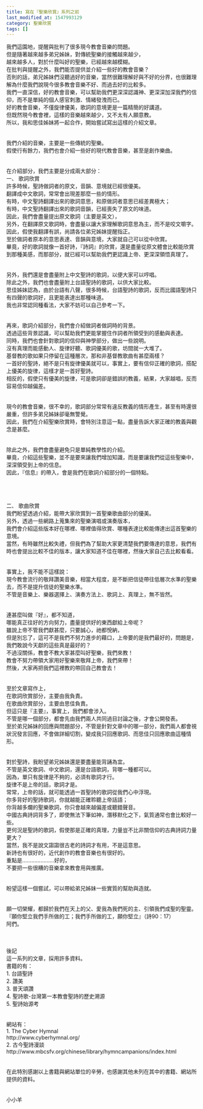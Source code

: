 ```yaml
---
title: 寫在『聖樂欣賞』系列之前
last_modified_at: 1547993129
category: 聖樂欣賞
tags: []
---
```


<p>我們這園地，提醒與批判了很多現今教會音樂的問題。<br/>但是隨著越來越多弟兄姊妹，對傳統聖樂的接觸越來越少，<br/>越來越多人，對於什麼叫好的聖樂，已經越來越模糊。<br/><!--more-->在批判與提醒之外，我們能否提供並介紹一些好的教會音樂？<br/>否則的話，弟兄姊妹們沒聽過好的音樂，當然很難理解好與不好的分界，也很難理解為什麼我們說現今很多教會音樂不好、而過去好的比較多。<br/>我們一直深信，好的教會音樂，可以幫助我們更深深認識神、更深深加深我們的信仰，而不是單純的個人感官刺激、情緒發洩而已。<br/>好的教會音樂，不僅旋律優美，歌詞的意境更是一篇精簡的好講道。<br/>但既然現今教會裡，這樣的音樂越來越少，又不太有人願意教。<br/>所以，我和思佳姊妹將一起合作，開始嘗試寫出這樣的介紹文章。<br/><br/><br/>我們介紹的音樂，主要是一些傳統的聖樂。<br/>假使行有餘力，我們也會介紹一些好的現代教會音樂，甚至是創作樂曲。<br/><br/><br/>在介紹部分，我們主要是分成兩大部分：<br/>一、	歌詞欣賞<br/>許多時候，聖詩做詞者的原文，音韻、意境就已經很優美。<br/>翻譯成中文歌詞，常常會出現差那麼一些的情形。<br/>有時，中文聖詩翻譯出來的歌詞意思，和原做詞者意思已經差異極大；<br/>有時，中文聖詩翻譯出來的歌詞音韻，已經喪失了原文的味道。<br/>因此，我們會盡量提出原文歌詞（主要是英文），<br/>另外，在翻譯原文歌詞時，會盡量以讓大家理解歌詞意思為主，而不是咬文嚼字。<br/>因此，假使我翻譯有誤，尚請各位弟兄姊妹提醒指正。<br/>至於做詞者原本的意思表達、音韻與意境，大家就自己可以從中欣賞。<br/>畢竟，好的歌詞就像一首好詩，『詩詞』的欣賞，還是盡量從原文體會比較能欣賞到那種美感，而那部分，就已經可以幫助我們更認識上帝、更深深領悟真理了。<br/><br/><br/>另外，我們還是會盡量附上中文聖詩的歌詞，以便大家可以哼唱。<br/>除此之外，我們也會盡量附上台語聖詩的歌詞，以供大家比較。<br/>思佳姊妹認為，由於台語有八聲，很多時候，台語聖詩的歌詞，反而比國語聖詩只有四聲的歌詞好，且更能表達出那種味道。<br/>我也非常認同種看法，大家不妨可以自己參考一下。<br/><br/><br/>再來，歌詞介紹部分，我們會介紹做詞者做詞時的背景。<br/>透過這些背景認識，可以幫助我們更能掌握住作詞者所領受到的感動與表達。<br/>同時，我們也會針對歌詞的信仰與神學部分，做出一些說明。<br/>沒有真理而能感動人、旋律好聽、歌詞優美的歌，坊間就一大堆了。<br/>基督教的歌如果只停留在這種層次，那和非基督教歌曲有甚麼兩樣？<br/>一首好的聖詩，絕不是只有旋律優美就可以，事實上，要有信仰正確的歌詞，搭配上優美的旋律，這樣才是一首好聖詩。<br/>相反的，假使只有優美的旋律，可是歌詞卻是錯誤的教義，結果，大家越唱，反而容易信仰越偏差。<br/><br/><br/>現今的教會音樂，很不幸的，歌詞部分常常有違反教義的情形產生，甚至有時還很嚴重，但許多弟兄姊妹卻毫無警覺。<br/>因此，我們在介紹聖樂欣賞時，會特別注意這一點，盡量告訴大家正確的教義與觀念是甚麼。<br/><br/><br/>除此之外，我們會盡量避免只是單純教學性的介紹。<br/>畢竟，介紹這些聖樂，並不是要來讓我們增加知識，而是要讓我們從這些聖樂中，深深領受到上帝的信息。<br/>因此，『信息』的帶入，會是我們在歌詞介紹部分的一個特點。<br/><br/><br/><br/><br/>二、	歌曲欣賞<br/>我們盼望透過介紹，能帶大家欣賞到一首聖樂歌曲部分的優美。<br/>另外，透過一些網路上蒐集來的聖樂演唱或演奏版本，<br/>我們會介紹這些版本好在哪裡、哪裡值得欣賞、哪種表達比較能傳達出這首聖樂的意境。<br/>當然，有時雖然比較失禮，但我們為了幫助大家更清楚我們要傳達的意思，我們有時也會提出比較不佳的版本，讓大家知道不佳在哪裡，然後大家自己去比較看看。<br/><br/><br/>事實上，我不能不這樣說：<br/>現今教會流行的敬拜讚美音樂，相當大程度，是不斷把信徒帶往低層次水準的聖樂去，而不是提升信徒的聖樂水準。<br/>不管是音樂上、樂器選擇上、演奏方法上、歌詞上、真理上，無不皆然。<br/><br/><br/>連甚麼叫做『好』，都不知道，<br/>哪能真正往好的方向努力，盡量提供好的東西獻給上帝呢？<br/>雖說上帝不管我們獻甚麼，只要誠心，祂都悅納，<br/>但是別忘了，這可不是我們不努力進步的藉口，上帝要的是我們最好的，問題是，我們敢說今天獻的這些真是最好的？<br/>不過沒關係，教會不教大家甚麼叫好聖樂，我們來教！<br/>教會不努力帶領大家用好聖樂來敬拜上帝，我們來帶！<br/>然後，大家再把我們這裡教的帶回自己教會去！<br/><br/><br/>至於文章寫作上，<br/>在歌詞欣賞部分，主要由我負責。<br/>在歌曲欣賞部分，主要由思佳負責。<br/>但這只是『主要』，事實上，我們都會涉入。<br/>不管是哪一個部分，都會先由我們兩人共同過目討論之後，才會公開發表。<br/>至於弟兄姊妹的回應與問題部分，不管是針對文章中的哪一部分，我們兩人都會視狀況發言回應，不會做詳細切割，變成我只回應歌詞、而思佳只回應歌曲這種情形。<br/><br/><br/>對於聖詩，我盼望弟兄姊妹還是要盡量能背誦為宜。<br/>不管是英文歌詞、中文歌詞，還是台語歌詞，背哪一種都可以。<br/>因為，單只有旋律是不夠的，必須有歌詞才行。<br/>旋律不是上帝的話，歌詞才是。<br/>常常，上帝的話，就可能透過一首聖詩的歌詞從我們心中浮現。<br/>你多背好的聖詩歌詞，你就越能正確聆聽上帝話語；<br/>你背越多爛的聖樂歌詞，你只會越來越偏差或聽錯聲音。<br/>中國古典詩詞背多了，即使無法下筆如神，潛移默化之下，氣質通常也會比較好一些。<br/>更何況是聖詩的歌詞，假使那是正確的真理，力量豈不比非關信仰的古典詩詞力量更大？<br/>當然，我不是說文謅謅很古老的詩詞才有用，不是這意思。<br/>新詩也有很好的，近代創作的教會音樂也有很好的。<br/>重點是…………………好的，<br/>不要把一些很糟的音樂拿來教會用與推廣。<br/><br/><br/>盼望這樣一個嘗試，可以帶給弟兄姊妹一些實質的幫助與造就。<br/><br/><br/>願一切榮耀，都歸於我們在天上的父、愛我為我們死的主、引領我們成聖的聖靈。<br/>『願你堅立我們手所做的工；我們手所做的工，願你堅立』（詩90：17）<br/>阿們。<br/><br/><br/><br/>後記<br/>這一系列的文章，採用許多資料。<br/>書籍的有：<br/>1.	台語聖詩<br/>2.	讚美<br/>3.	普天頌讚<br/>4.	聖詩歌-台灣第一本教會聖詩的歷史溯源<br/>5.	聖詩始源考<br/><br/><br/>網站有：<br/>1.	The Cyber Hymnal<br/>http://www.cyberhymnal.org/<br/>2.	古今聖詩漫談<br/>http://www.mbcsfv.org/chinese/library/hymncampanions/index.html<br/><br/><br/>在此特別感謝以上書籍與網站單位的辛勞，也感謝其他未列在其中的書籍、網站所提供的資料。<br/><br/><br/>小小羊
</p>